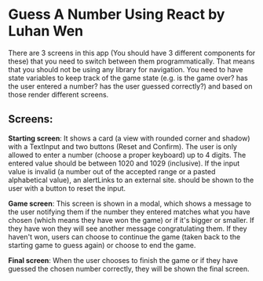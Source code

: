 # Guess A Number Using React by Luhan Wen

There are 3 screens in this app (You should have 3 different components for these) that you need to switch between them programmatically. That means that you should not be using any library for navigation. You need to have state variables to keep track of the game state (e.g. is the game over? has the user entered a number? has the user guessed correctly?) and based on those render different screens.

## Screens:
**Starting screen**: It shows a card (a view with rounded corner and shadow) with a TextInput and two buttons (Reset and Confirm). The user is only allowed to enter a number (choose a proper keyboard) up to 4 digits. The entered value should be between 1020 and 1029 (inclusive). If the input value is invalid (a number out of the accepted range or a pasted alphabetical value), an alertLinks to an external site. should be shown to the user with a button to reset the input. 

**Game screen**: This screen is shown in a modal, which shows a message to the user notifying them if the number they entered matches what you have chosen (which means they have won the game) or if it's bigger or smaller. If they have won they will see another message congratulating them. If they haven't won, users can choose to continue the game (taken back to the starting game to guess again) or choose to end the game. 

**Final screen**: When the user chooses to finish the game or if they have guessed the chosen number correctly, they will be shown the final screen.
